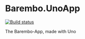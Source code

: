 # Barembo.UnoApp
[![Build status](https://build.appcenter.ms/v0.1/apps/face9add-7241-443c-b9a6-f12d2163507d/branches/main/badge)](https://appcenter.ms)

 The Barembo-App, made with Uno

